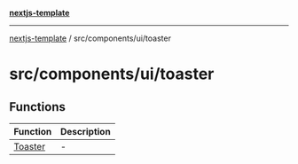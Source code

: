 [**nextjs-template**](../../../../README.md)

---

[nextjs-template](../../../../README.md) / src/components/ui/toaster

# src/components/ui/toaster

## Functions

| Function                        | Description |
| ------------------------------- | ----------- |
| [Toaster](functions/Toaster.md) | -           |
